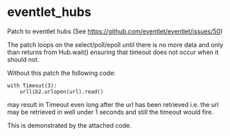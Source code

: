 eventlet_hubs
=============

Patch to eventlet hubs (See https://github.com/eventlet/eventlet/issues/50)

The patch loops on the select/poll/epoll until there is no more data and only 
than returns from Hub.wait() ensuring that timeout does not occur when it
should not.


Without this patch the following code:

    with Timeout(3):
        urllib2.urlopen(url).read()

may result in Timeout even long after the url has been retrieved
i.e. the url may be retrieved in well under 1 seconds and still the timeout would fire.

This is demonstrated by the attached code.

